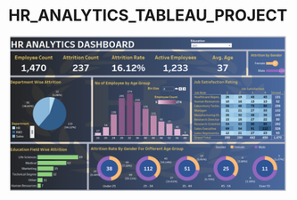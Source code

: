 # HR_ANALYTICS_TABLEAU_PROJECT
![Dashboard Image](https://github.com/95477/HR_ANALYTICS_TABLEAU_PROJECT/blob/main/Dashboard%20Image.png)
